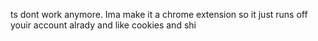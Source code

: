 ts dont work anymore. Ima make it a chrome extension so it just runs off youir account alrady and like cookies and shi 
